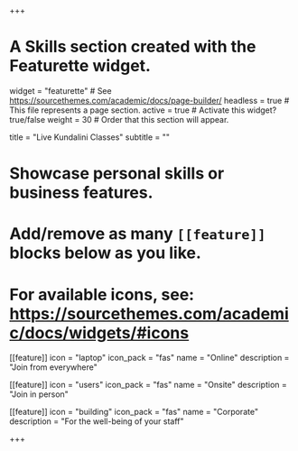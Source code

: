 +++
# A Skills section created with the Featurette widget.
widget = "featurette"  # See https://sourcethemes.com/academic/docs/page-builder/
headless = true  # This file represents a page section.
active = true  # Activate this widget? true/false
weight = 30  # Order that this section will appear.

title = "Live Kundalini Classes"
subtitle = ""

# Showcase personal skills or business features.
# 
# Add/remove as many `[[feature]]` blocks below as you like.
# 
# For available icons, see: https://sourcethemes.com/academic/docs/widgets/#icons

[[feature]]
  icon = "laptop"
  icon_pack = "fas"
  name = "Online"
  description = "Join from everywhere"
  
[[feature]]
  icon = "users"
  icon_pack = "fas"
  name = "Onsite"
  description = "Join in person"  
  
[[feature]]
  icon = "building"
  icon_pack = "fas"
  name = "Corporate"
  description = "For the well-being of your staff"

+++
